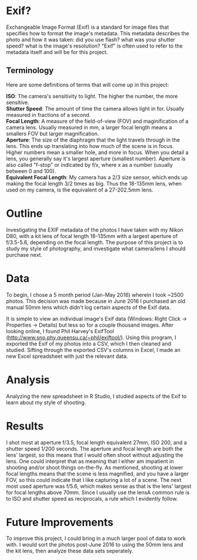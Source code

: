 # Exif?
Exchangeable Image Format (Exif) is a standard for image files that specifies how to format the image's metadata. This metadata describes the photo and how it was taken: did you use flash? what was your shutter speed? what is the image's resolution? "Exif" is often used to refer to the metadata itself and will be for this project.

## Terminology
Here are some definitions of terms that will come up in this project: 

**ISO**: The camera's sensitivity to light. The higher the number, the more sensitive. <br />
**Shutter Speed**: The amount of time the camera allows light in for. Usually measured in fractions of a second. <br />
**Focal Length**: A measure of the field-of-view (FOV) and maginification of a camera lens. Usually measured in mm, a larger focal length means a smallers FOV but larger magnification. <br />
**Aperture**: The size of the diaphragm that the light travels through in the lens. This ends up translating into how much of the scene is in focus. Higher numbers mean a smaller hole, and more in focus. When you detail a lens, you generally say it's largest aperture (smallest number). Aperture is also called "f-stop" or indicated by f/x, where x as a number (usually between 0 and 100). <br />
**Equivalent Focal Length**: My camera has a 2/3 size sensor, which ends up making the focal length 3/2 times as big. Thus the 18-135mm lens, when used on my camera, is the equivalent of a 27-202.5mm lens.

# Outline
Investigating the EXIF metadata of the photos I have taken with my Nikon D80, with a kit lens of focal length 18-135mm with a largest aperture of f/3.5-5.6, depending on the focal length. The purpose of this project is to study my style of photography, and investigate what camera/lens I should purchase next.

# Data
To begin, I chose a 5 month period (Jan-May 2016) wherein I took ~2500 photos. This decision was made because in June 2016 I purchased an old manual 50mm lens which didn't log certain aspects of the Exif data.

It is simple to view an individual image's Exif data (Windows: Right Click -> Properties -> Details) but less so for a couple thousand images. After looking online, I found Phil Harvey's ExifTool (http://www.sno.phy.queensu.ca/~phil/exiftool/). Using this program, I exported the Exif of my photos into a CSV, which I then cleaned and studied. Sifting through the exported CSV's columns in Excel, I made an new Excel spreadsheet with just the relevant data.

# Analysis
Analyzing the new spreadsheet in R Studio, I studied aspects of the Exif to learn about my style of shooting.

# Results
I shot most at aperture f/3.5, focal length equivalent 27mm, ISO 200, and a shutter speed 1/200 seconds. The aperture and focal length are both the lens' largest, so this means that I would often shoot without adjusting the lens. One could interpret that as meaning that I either am impatient in shooting and/or shoot things on-the-fly. As mentioned, shooting at lower focal lengths means that the scene is less magnified, and you have a larger FOV, so this could indicate that I like capturing a lot of a scene. The next most used aperture was f/5.6, which makes sense as that is the lens' largest for focal lengths above 70mm.  Since I usually use the lensA common rule is to ISO and shutter speed as reciprocals, a rule which I evidently follow.

# Future Improvements
To improve this project, I could bring in a much larger pool of data to work with. I would sort the photos post-June 2016 to using the 50mm lens and the kit lens, then analyze these data sets seperately.  
